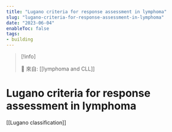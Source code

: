 ```yaml
---
title: "Lugano criteria for response assessment in lymphoma"
slug: "lugano-criteria-for-response-assessment-in-lymphoma"
date: "2023-06-04"
enableToc: false
tags:
- building
---
```


> [!info]
>
> 🌱 來自: [[lymphoma and CLL]]

# Lugano criteria for response assessment in lymphoma

[[Lugano classification]]



